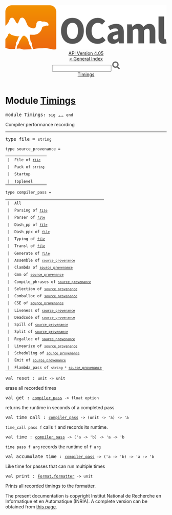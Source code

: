 <!-- ((! set title API !)) ((! set documentation !)) ((! set api !)) ((! set nobreadcrumb !)) -->
<div class="api"><header><nav class="toc brand"><a class="brand" href="https://ocaml.org/"><img src="colour-logo-gray.svg" class="svg" alt="OCaml"></a></nav><nav class="toc"><div class="toc_version"><a href="/docs" id="version-select">API Version 4.05</a></div><a href="index.html">&lt; General Index</a><div class="api_search"><input type="text" name="apisearch" id="api_search" oninput="mySearch(false);" onkeypress="this.oninput();" onclick="this.oninput();" onpaste="this.oninput();">
<img src="search_icon.svg" alt="Search" class="svg" onclick="mySearch(false)"></div>
<div id="search_results"></div><div class="toc_title"><a href="#top">Timings</a></div><ul></ul></nav></header>

<h1>Module <a href="type_Timings.html">Timings</a></h1>

<pre><span class="keyword">module</span> Timings: <code class="code"><span class="keyword">sig</span></code> <a href="Timings.html">..</a> <code class="code"><span class="keyword">end</span></code></pre><div class="info module top">
Compiler performance recording<br>
</div>
<hr width="100%">

<pre><span id="TYPEfile"><span class="keyword">type</span> <code class="type"></code>file</span> = <code class="type">string</code> </pre>


<pre><code><span id="TYPEsource_provenance"><span class="keyword">type</span> <code class="type"></code>source_provenance</span> = </code></pre><table class="typetable">
<tbody><tr>
<td align="left" valign="top">
<code><span class="keyword">|</span></code></td>
<td align="left" valign="top">
<code><span id="TYPEELTsource_provenance.File"><span class="constructor">File</span></span> <span class="keyword">of</span> <code class="type"><a href="Timings.html#TYPEfile">file</a></code></code></td>

</tr>
<tr>
<td align="left" valign="top">
<code><span class="keyword">|</span></code></td>
<td align="left" valign="top">
<code><span id="TYPEELTsource_provenance.Pack"><span class="constructor">Pack</span></span> <span class="keyword">of</span> <code class="type">string</code></code></td>

</tr>
<tr>
<td align="left" valign="top">
<code><span class="keyword">|</span></code></td>
<td align="left" valign="top">
<code><span id="TYPEELTsource_provenance.Startup"><span class="constructor">Startup</span></span></code></td>

</tr>
<tr>
<td align="left" valign="top">
<code><span class="keyword">|</span></code></td>
<td align="left" valign="top">
<code><span id="TYPEELTsource_provenance.Toplevel"><span class="constructor">Toplevel</span></span></code></td>

</tr></tbody></table>



<pre><code><span id="TYPEcompiler_pass"><span class="keyword">type</span> <code class="type"></code>compiler_pass</span> = </code></pre><table class="typetable">
<tbody><tr>
<td align="left" valign="top">
<code><span class="keyword">|</span></code></td>
<td align="left" valign="top">
<code><span id="TYPEELTcompiler_pass.All"><span class="constructor">All</span></span></code></td>

</tr>
<tr>
<td align="left" valign="top">
<code><span class="keyword">|</span></code></td>
<td align="left" valign="top">
<code><span id="TYPEELTcompiler_pass.Parsing"><span class="constructor">Parsing</span></span> <span class="keyword">of</span> <code class="type"><a href="Timings.html#TYPEfile">file</a></code></code></td>

</tr>
<tr>
<td align="left" valign="top">
<code><span class="keyword">|</span></code></td>
<td align="left" valign="top">
<code><span id="TYPEELTcompiler_pass.Parser"><span class="constructor">Parser</span></span> <span class="keyword">of</span> <code class="type"><a href="Timings.html#TYPEfile">file</a></code></code></td>

</tr>
<tr>
<td align="left" valign="top">
<code><span class="keyword">|</span></code></td>
<td align="left" valign="top">
<code><span id="TYPEELTcompiler_pass.Dash_pp"><span class="constructor">Dash_pp</span></span> <span class="keyword">of</span> <code class="type"><a href="Timings.html#TYPEfile">file</a></code></code></td>

</tr>
<tr>
<td align="left" valign="top">
<code><span class="keyword">|</span></code></td>
<td align="left" valign="top">
<code><span id="TYPEELTcompiler_pass.Dash_ppx"><span class="constructor">Dash_ppx</span></span> <span class="keyword">of</span> <code class="type"><a href="Timings.html#TYPEfile">file</a></code></code></td>

</tr>
<tr>
<td align="left" valign="top">
<code><span class="keyword">|</span></code></td>
<td align="left" valign="top">
<code><span id="TYPEELTcompiler_pass.Typing"><span class="constructor">Typing</span></span> <span class="keyword">of</span> <code class="type"><a href="Timings.html#TYPEfile">file</a></code></code></td>

</tr>
<tr>
<td align="left" valign="top">
<code><span class="keyword">|</span></code></td>
<td align="left" valign="top">
<code><span id="TYPEELTcompiler_pass.Transl"><span class="constructor">Transl</span></span> <span class="keyword">of</span> <code class="type"><a href="Timings.html#TYPEfile">file</a></code></code></td>

</tr>
<tr>
<td align="left" valign="top">
<code><span class="keyword">|</span></code></td>
<td align="left" valign="top">
<code><span id="TYPEELTcompiler_pass.Generate"><span class="constructor">Generate</span></span> <span class="keyword">of</span> <code class="type"><a href="Timings.html#TYPEfile">file</a></code></code></td>

</tr>
<tr>
<td align="left" valign="top">
<code><span class="keyword">|</span></code></td>
<td align="left" valign="top">
<code><span id="TYPEELTcompiler_pass.Assemble"><span class="constructor">Assemble</span></span> <span class="keyword">of</span> <code class="type"><a href="Timings.html#TYPEsource_provenance">source_provenance</a></code></code></td>

</tr>
<tr>
<td align="left" valign="top">
<code><span class="keyword">|</span></code></td>
<td align="left" valign="top">
<code><span id="TYPEELTcompiler_pass.Clambda"><span class="constructor">Clambda</span></span> <span class="keyword">of</span> <code class="type"><a href="Timings.html#TYPEsource_provenance">source_provenance</a></code></code></td>

</tr>
<tr>
<td align="left" valign="top">
<code><span class="keyword">|</span></code></td>
<td align="left" valign="top">
<code><span id="TYPEELTcompiler_pass.Cmm"><span class="constructor">Cmm</span></span> <span class="keyword">of</span> <code class="type"><a href="Timings.html#TYPEsource_provenance">source_provenance</a></code></code></td>

</tr>
<tr>
<td align="left" valign="top">
<code><span class="keyword">|</span></code></td>
<td align="left" valign="top">
<code><span id="TYPEELTcompiler_pass.Compile_phrases"><span class="constructor">Compile_phrases</span></span> <span class="keyword">of</span> <code class="type"><a href="Timings.html#TYPEsource_provenance">source_provenance</a></code></code></td>

</tr>
<tr>
<td align="left" valign="top">
<code><span class="keyword">|</span></code></td>
<td align="left" valign="top">
<code><span id="TYPEELTcompiler_pass.Selection"><span class="constructor">Selection</span></span> <span class="keyword">of</span> <code class="type"><a href="Timings.html#TYPEsource_provenance">source_provenance</a></code></code></td>

</tr>
<tr>
<td align="left" valign="top">
<code><span class="keyword">|</span></code></td>
<td align="left" valign="top">
<code><span id="TYPEELTcompiler_pass.Comballoc"><span class="constructor">Comballoc</span></span> <span class="keyword">of</span> <code class="type"><a href="Timings.html#TYPEsource_provenance">source_provenance</a></code></code></td>

</tr>
<tr>
<td align="left" valign="top">
<code><span class="keyword">|</span></code></td>
<td align="left" valign="top">
<code><span id="TYPEELTcompiler_pass.CSE"><span class="constructor">CSE</span></span> <span class="keyword">of</span> <code class="type"><a href="Timings.html#TYPEsource_provenance">source_provenance</a></code></code></td>

</tr>
<tr>
<td align="left" valign="top">
<code><span class="keyword">|</span></code></td>
<td align="left" valign="top">
<code><span id="TYPEELTcompiler_pass.Liveness"><span class="constructor">Liveness</span></span> <span class="keyword">of</span> <code class="type"><a href="Timings.html#TYPEsource_provenance">source_provenance</a></code></code></td>

</tr>
<tr>
<td align="left" valign="top">
<code><span class="keyword">|</span></code></td>
<td align="left" valign="top">
<code><span id="TYPEELTcompiler_pass.Deadcode"><span class="constructor">Deadcode</span></span> <span class="keyword">of</span> <code class="type"><a href="Timings.html#TYPEsource_provenance">source_provenance</a></code></code></td>

</tr>
<tr>
<td align="left" valign="top">
<code><span class="keyword">|</span></code></td>
<td align="left" valign="top">
<code><span id="TYPEELTcompiler_pass.Spill"><span class="constructor">Spill</span></span> <span class="keyword">of</span> <code class="type"><a href="Timings.html#TYPEsource_provenance">source_provenance</a></code></code></td>

</tr>
<tr>
<td align="left" valign="top">
<code><span class="keyword">|</span></code></td>
<td align="left" valign="top">
<code><span id="TYPEELTcompiler_pass.Split"><span class="constructor">Split</span></span> <span class="keyword">of</span> <code class="type"><a href="Timings.html#TYPEsource_provenance">source_provenance</a></code></code></td>

</tr>
<tr>
<td align="left" valign="top">
<code><span class="keyword">|</span></code></td>
<td align="left" valign="top">
<code><span id="TYPEELTcompiler_pass.Regalloc"><span class="constructor">Regalloc</span></span> <span class="keyword">of</span> <code class="type"><a href="Timings.html#TYPEsource_provenance">source_provenance</a></code></code></td>

</tr>
<tr>
<td align="left" valign="top">
<code><span class="keyword">|</span></code></td>
<td align="left" valign="top">
<code><span id="TYPEELTcompiler_pass.Linearize"><span class="constructor">Linearize</span></span> <span class="keyword">of</span> <code class="type"><a href="Timings.html#TYPEsource_provenance">source_provenance</a></code></code></td>

</tr>
<tr>
<td align="left" valign="top">
<code><span class="keyword">|</span></code></td>
<td align="left" valign="top">
<code><span id="TYPEELTcompiler_pass.Scheduling"><span class="constructor">Scheduling</span></span> <span class="keyword">of</span> <code class="type"><a href="Timings.html#TYPEsource_provenance">source_provenance</a></code></code></td>

</tr>
<tr>
<td align="left" valign="top">
<code><span class="keyword">|</span></code></td>
<td align="left" valign="top">
<code><span id="TYPEELTcompiler_pass.Emit"><span class="constructor">Emit</span></span> <span class="keyword">of</span> <code class="type"><a href="Timings.html#TYPEsource_provenance">source_provenance</a></code></code></td>

</tr>
<tr>
<td align="left" valign="top">
<code><span class="keyword">|</span></code></td>
<td align="left" valign="top">
<code><span id="TYPEELTcompiler_pass.Flambda_pass"><span class="constructor">Flambda_pass</span></span> <span class="keyword">of</span> <code class="type">string * <a href="Timings.html#TYPEsource_provenance">source_provenance</a></code></code></td>

</tr></tbody></table>



<pre><span id="VALreset"><span class="keyword">val</span> reset</span> : <code class="type">unit -&gt; unit</code></pre><div class="info ">
erase all recorded times<br>
</div>

<pre><span id="VALget"><span class="keyword">val</span> get</span> : <code class="type"><a href="Timings.html#TYPEcompiler_pass">compiler_pass</a> -&gt; float option</code></pre><div class="info ">
returns the runtime in seconds of a completed pass<br>
</div>

<pre><span id="VALtime_call"><span class="keyword">val</span> time_call</span> : <code class="type"><a href="Timings.html#TYPEcompiler_pass">compiler_pass</a> -&gt; (unit -&gt; 'a) -&gt; 'a</code></pre><div class="info ">
<code class="code">time_call&nbsp;pass&nbsp;f</code> calls <code class="code">f</code> and records its runtime.<br>
</div>

<pre><span id="VALtime"><span class="keyword">val</span> time</span> : <code class="type"><a href="Timings.html#TYPEcompiler_pass">compiler_pass</a> -&gt; ('a -&gt; 'b) -&gt; 'a -&gt; 'b</code></pre><div class="info ">
<code class="code">time&nbsp;pass&nbsp;f&nbsp;arg</code> records the runtime of <code class="code">f&nbsp;arg</code><br>
</div>

<pre><span id="VALaccumulate_time"><span class="keyword">val</span> accumulate_time</span> : <code class="type"><a href="Timings.html#TYPEcompiler_pass">compiler_pass</a> -&gt; ('a -&gt; 'b) -&gt; 'a -&gt; 'b</code></pre><div class="info ">
Like time for passes that can run multiple times<br>
</div>

<pre><span id="VALprint"><span class="keyword">val</span> print</span> : <code class="type"><a href="Format.html#TYPEformatter">Format.formatter</a> -&gt; unit</code></pre><div class="info ">
Prints all recorded timings to the formatter.<br>
</div>
<div class="copyright">The present documentation is copyright Institut National de Recherche en Informatique et en Automatique (INRIA). A complete version can be obtained from <a href="http://caml.inria.fr/pub/docs/manual-ocaml/">this page</a>.</div></div>
